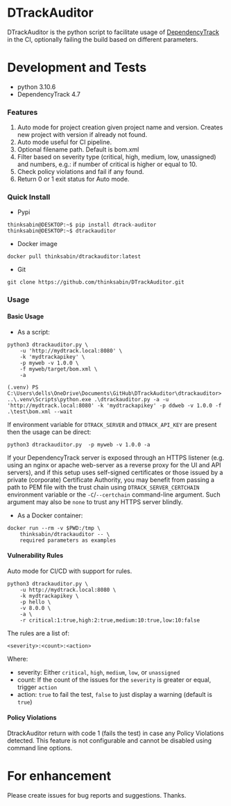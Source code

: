 # DTrackAuditor

DTrackAuditor is the python script to facilitate usage of [DependencyTrack](https://dependencytrack.org/) in the CI, optionally failing the build based on different parameters.

# Development and Tests

* python 3.10.6
* DependencyTrack 4.7

### Features  

1. Auto mode for project creation given project name and version. Creates new project with version if already not found.
2. Auto mode useful for CI pipeline.
3. Optional filename path. Default is bom.xml
4. Filter based on severity type (critical, high, medium, low, unassigned) and numbers, e.g.: if number of critical is higher or equal to 10.
5. Check policy violations and fail if any found.
6. Return 0 or 1 exit status for Auto mode.

### Quick Install

* Pypi
```
thinksabin@DESKTOP:~$ pip install dtrack-auditor
thinksabin@DESKTOP:~$ dtrackauditor
```
    
* Docker image
```
docker pull thinksabin/dtrackauditor:latest
```

* Git
```
git clone https://github.com/thinksabin/DTrackAuditor.git
```

### Usage

#### Basic Usage

* As a script:
```
python3 dtrackauditor.py \
    -u 'http://mydtrack.local:8080' \
    -k 'mydtrackapikey' \
    -p myweb -v 1.0.0 \
    -f myweb/target/bom.xml \
    -a
```

```
(.venv) PS C:\Users\dells\OneDrive\Documents\GitHub\DTrackAuditor\dtrackauditor> ..\.venv\Scripts\python.exe .\dtrackauditor.py -a -u 'http://mydtrack.local:8080' -k 'mydtrackapikey' -p ddweb -v 1.0.0 -f .\test\bom.xml --wait
```
If environment variable for `DTRACK_SERVER` and `DTRACK_API_KEY` are present then the usage can be direct:

```
python3 dtrackauditor.py  -p myweb -v 1.0.0 -a
```

If your DependencyTrack server is exposed through an HTTPS listener (e.g.
using an nginx or apache web-server as a reverse proxy for the UI and API
servers), and if this setup uses self-signed certificates or those issued by
a private (corporate) Certificate Authority, you may benefit from passing
a path to PEM file with the trust chain using `DTRACK_SERVER_CERTCHAIN`
environment variable or the `-C`/`--certchain` command-line argument.
Such argument may also be `none` to trust any HTTPS server blindly.

* As a Docker container:
```
docker run --rm -v $PWD:/tmp \
    thinksabin/dtrackauditor -- \
    required parameters as examples
```

#### Vulnerability Rules

Auto mode for CI/CD with support for rules.

```
python3 dtrackauditor.py \
    -u http://mydtrack.local:8080 \
    -k mydtrackapikey \
    -p hello \
    -v 8.0.0 \
    -a \
    -r critical:1:true,high:2:true,medium:10:true,low:10:false
```

The rules are a list of:

```
<severity>:<count>:<action>
```

Where:

 * severity: Either `critical`, `high`, `medium`, `low`, or `unassigned`
 * count: If the count of the issues for the `severity` is greater or equal, trigger `action`
 * action: `true` to fail the test, `false` to just display a warning (default is `true`)

#### Policy Violations

DtrackAuditor return with code 1 (fails the test) in case any Policy Violations detected. This feature is not configurable and cannot be disabled using command line options.

# For enhancement
Please create issues for bug reports and suggestions. Thanks.
